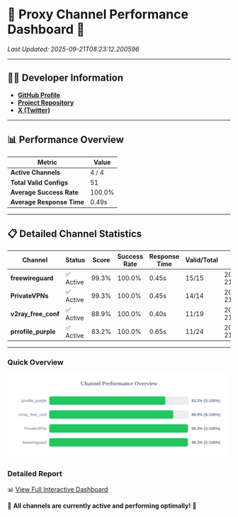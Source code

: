 # 🌟 Proxy Channel Performance Dashboard 🌟

_Last Updated: 2025-09-21T08:23:12.200596_

---

## 👩‍💻 Developer Information

- **[GitHub Profile](https://github.com/4n0nymou3)**  
- **[Project Repository](https://github.com/4n0nymou3/multi-proxy-config-fetcher)**  
- **[X (Twitter)](https://x.com/4n0nymou3)**  

---

## 📊 Performance Overview

| Metric                | Value       |
|-----------------------|-------------|
| **Active Channels**   | 4 / 4       |
| **Total Valid Configs** | 51          |
| **Average Success Rate** | 100.0%      |
| **Average Response Time** | 0.49s       |

---

## 📋 Detailed Channel Statistics

| Channel          | Status     | Score  | Success Rate | Response Time | Valid/Total | Last Success               |
|------------------|------------|--------|--------------|---------------|-------------|----------------------------|
| **freewireguard**  | ✅ Active  | 99.3%  | 100.0% | 0.45s         | 15/15       | 2025-09-21T08:23:12.199351 |
| **PrivateVPNs**  | ✅ Active  | 99.3%  | 100.0% | 0.45s         | 14/14       | 2025-09-21T08:23:11.724182 |
| **v2ray_free_conf**  | ✅ Active  | 88.9%  | 100.0% | 0.40s         | 11/19       | 2025-09-21T08:23:11.237101 |
| **prrofile_purple**  | ✅ Active  | 83.2%  | 100.0% | 0.65s         | 11/24       | 2025-09-21T08:23:10.793311 |

---

### Quick Overview
<div align="center">
  <a href="https://raw.githubusercontent.com/nullluser/NullRepo/refs/heads/main/assets/channel_stats_chart.svg">
    <img src="https://raw.githubusercontent.com/nullluser/NullRepo/refs/heads/main/assets/channel_stats_chart.svg" alt="Source Performance Statistics" width="800">
  </a>
</div>

### Detailed Report
📊 [View Full Interactive Dashboard](https://htmlpreview.github.io/?https://github.com/nullluser/NullRepo/blob/main/assets/performance_report.html)

🎉 **All channels are currently active and performing optimally!** 🎉
